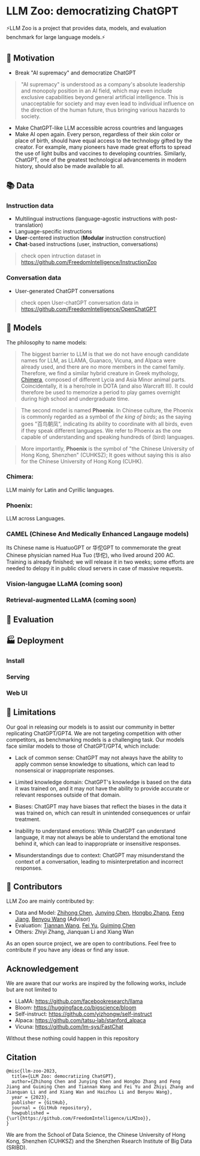 # LLM Zoo: democratizing ChatGPT

⚡LLM Zoo is a project that provides data, models, and evaluation benchmark for large language models.⚡

## 🤔 Motivation 

- Break  "AI supremacy"  and democratize ChatGPT
> "AI supremacy" is understood as a company's absolute leadership and monopoly position in an AI field, which may even include exclusive capabilities beyond general artificial intelligence. This is unacceptable for society and may even lead to individual influence on the direction of the human future, thus bringing various hazards to society.
- Make ChatGPT-like LLM accessible across countries and languages
- Make AI open again. Every person, regardless of their skin color or place of birth, should have equal access to the technology gifted by the creator. For example, many pioneers have made great efforts to spread the use of light bulbs and vaccines to developing countries. Similarly, ChatGPT, one of the greatest technological advancements in modern history, should also be made available to all.

## 📚 Data
### Instruction data
- Multilingual instructions (language-agostic instructions with post-translation)
- Language-specific instructions
- **User**-centered instruction (**Modular** instruction construction)
- **Chat**-based instructions (user, instruction, conversations)
> check open intruction dataset in https://github.com/FreedomIntelligence/InstructionZoo
### Conversation data
- User-generated ChatGPT conversations
> check open User-chatGPT conversation data in  https://github.com/FreedomIntelligence/OpenChatGPT

## 🐼 Models
The philosophy to name models: 
> The biggest barrier to LLM is that we do not have enough candidate names for LLM, as LLAMA, Guanaco, Vicuna, and Alpaca were already used, and there are no more members in the camel family. Therefore, we find a similar hybrid creature in Greek mythology, [Chimera](https://en.wikipedia.org/wiki/Chimera_(mythology)), composed of different Lycia and Asia Minor animal parts.
Coincidentally, it is a hero/role in DOTA (and also Warcraft III). It could therefore be used to memorize a period to play games overnight during high school and undergraduate time.

> The second model is named **Phoenix**. In Chinese culture, the Phoenix is commonly regarded as a symbol of *the king of birds*; as the saying goes "百鸟朝凤", indicating its ability to coordinate with all birds, even if they speak different languages. We refer to Phoenix as the one capable of understanding and speaking hundreds of (bird) languages.  

> More importantly, **Phoenix** is the symbol of "the Chinese University of Hong Kong, Shenzhen" (CUHKSZ); It goes without saying this is also for the Chinese University of Hong Kong (CUHK).

### Chimera: 

LLM  mainly for Latin and Cyrillic languages.

### Phoenix: 

LLM across Languages.

### CAMEL (Chinese And Medically Enhanced Langauge models)

Its Chinese name is HuatuoGPT or 华佗GPT to commemorate the great Chinese physician named Hua Tuo (华佗), who lived around 200 AC.  Training is already finished; we will release it in two weeks; some efforts are needed to delopy it in public cloud servers in case of massive requests.

### Vision-langugae LLaMA (coming soon)
### Retrieval-augmented LLaMA (coming soon)


## 🧐 Evaluation

## 🏭 Deployment
### Install

### Serving

### Web UI

## 🤖 Limitations


Our goal in releasing our models is to assist our community in better replicating ChatGPT/GPT4. We are not targeting competition with other competitors, as benchmarking models is a challenging task. Our models face similar models to those of ChatGPT/GPT4, which include:

- Lack of common sense: ChatGPT may not always have the ability to apply common sense knowledge to situations, which can lead to nonsensical or inappropriate responses.

- Limited knowledge domain: ChatGPT's knowledge is based on the data it was trained on, and it may not have the ability to provide accurate or relevant responses outside of that domain.

- Biases: ChatGPT may have biases that reflect the biases in the data it was trained on, which can result in unintended consequences or unfair treatment.

- Inability to understand emotions: While ChatGPT can understand language, it may not always be able to understand the emotional tone behind it, which can lead to inappropriate or insensitive responses.

- Misunderstandings due to context: ChatGPT may misunderstand the context of a conversation, leading to misinterpretation and incorrect responses.


## 🙌 Contributors
LLM Zoo are mainly contributed by:
- Data and Model: [Zhihong Chen](https://zhjohnchan.github.io/), [Junying Chen](), [Hongbo Zhang](), [Feng Jiang](), [Benyou Wang](https://wabyking.github.io/old.html) (Advisor)
- Evaluation: [Tiannan Wang](), [Fei Yu](), [Guiming Chen]()
- Others: Zhiyi Zhang, Jianquan Li and Xiang Wan

As an open source project, we are open to contributions. Feel free to contribute if you have any ideas or find any issue.


## Acknowledgement

We are aware that our works are inspired by the following works, include but are not limited to 
- LLaMA: https://github.com/facebookresearch/llama
- Bloom: https://huggingface.co/bigscience/bloom
- Self-instruct: https://github.com/yizhongw/self-instruct
- Alpaca: https://github.com/tatsu-lab/stanford_alpaca
- Vicuna: https://github.com/lm-sys/FastChat

Without these nothing could happen in this repository

## Citation
```angular2
@misc{llm-zoo-2023,
  title={LLM Zoo: democratizing ChatGPT},
  author={Zhihong Chen and Junying Chen and Hongbo Zhang and Feng Jiang and Guiming Chen and Tiannan Wang and Fei Yu and Zhiyi Zhang and Jianquan Li and and Xiang Wan and Haizhou Li and Benyou Wang},
  year = {2023},
  publisher = {GitHub},
  journal = {GitHub repository},
  howpublished = {\url{https://github.com/FreedomIntelligence/LLMZoo}},
}
```

We are from the School of Data Science, the Chinese University of Hong Kong, Shenzhen (CUHKSZ) and the Shenzhen Rsearch Institute of Big Data (SRIBD).
